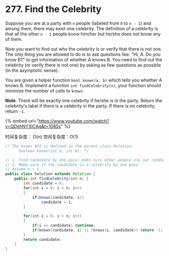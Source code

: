 # 277. Find the Celebrity

Suppose you are at a party with `n` people \(labeled from `0` to `n - 1`\) and among them, there may exist one celebrity. The definition of a celebrity is that all the other `n - 1` people know him/her but he/she does not know any of them.

Now you want to find out who the celebrity is or verify that there is not one. The only thing you are allowed to do is to ask questions like: "Hi, A. Do you know B?" to get information of whether A knows B. You need to find out the celebrity \(or verify there is not one\) by asking as few questions as possible \(in the asymptotic sense\).

You are given a helper function `bool knows(a, b)` which tells you whether A knows B. Implement a function `int findCelebrity(n)`, your function should minimize the number of calls to `knows`.

**Note**: There will be exactly one celebrity if he/she is in the party. Return the celebrity's label if there is a celebrity in the party. If there is no celebrity, return `-1`.  


{% embed url="https://www.youtube.com/watch?v=QDehNYXlCAg&t=1085s" %}



时间复杂度： O\(n\) 空间复杂度：O\(1\)

```java
/* The knows API is defined in the parent class Relation.
      boolean knows(int a, int b); */

// 1. Find candidate by one pass( make sure other people are not candidate)
// 2. Make sure if the candidate is a celebrity by one pass
// Assume n > 1
public class Solution extends Relation {
    public int findCelebrity(int n) {
        int candidate = 0;
        for(int i = 0; i < n; i++)
        {
            if(knows(candidate, i))
                candidate = i;
        }
        
        for(int i = 0; i < n; i++)
        {
            if(i == candidate) continue;
            if(knows(candidate, i) || !knows(i, candidate)) return -1;
        }
        return candidate;
    }
}
```

